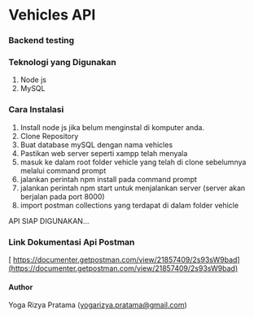# Vehicles API

### Backend testing

### Teknologi yang Digunakan

1. Node js
2. MySQL

### Cara Instalasi

1. Install node js jika belum menginstal di komputer anda.
2. Clone Repository
3. Buat database mySQL dengan nama vehicles
4. Pastikan web server seperti xampp telah menyala
5. masuk ke dalam root folder vehicle yang telah di clone sebelumnya melalui command prompt
6. jalankan perintah npm install pada command prompt
7. jalankan perintah npm start untuk menjalankan server (server akan berjalan pada port 8000)
8. import postman collections yang terdapat di dalam folder vehicle

API SIAP DIGUNAKAN...

### Link Dokumentasi Api Postman

[ https://documenter.getpostman.com/view/21857409/2s93sW9bad](https://documenter.getpostman.com/view/21857409/2s93sW9bad)

#### Author

Yoga Rizya Pratama (yogarizya.pratama@gmail.com)
